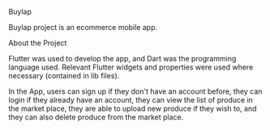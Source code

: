 Buylap

Buylap project is an ecommerce  mobile app.

About the Project

Flutter was used to develop the app, and Dart was the programming language used. Relevant Flutter widgets and properties were used where necessary (contained in lib files).

In the App, users can sign up if they don't have an account before, they can login if they already have an account, they can view the list of produce in the market place, they are able to upload new produce if they wish to, and they can also delete produce from the market place.
